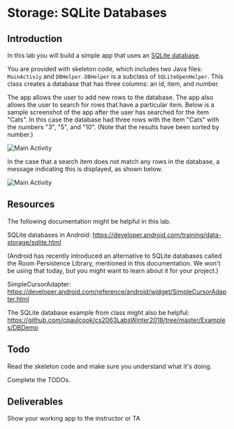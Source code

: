 # Storage: SQLite Databases

## Introduction

In this lab you will build a simple app that uses an
[SQLite database](https://www.sqlite.org/). 

You are provided with skeleton code, which includes two Java files:
```MainActiviy``` and ```DBHelper```. ```DBHelper``` is a subclass of
```SQLiteOpenHelper```. This class creates a database that has three
columns: an id, item, and number.

The app allows the user to add new rows to the database. The app also
allows the user to search for rows that have a particular item. Below
is a sample screenshot of the app after the user has searched for the
item "Cats". In this case the database had three rows with the item
"Cats" with the numbers "3", "5", and "10". (Note that the results
have been sorted by number.)

![Main Activity](https://i.imgur.com/cWblnHD.png?1)

In the case that a search item does not match any rows in the
database, a message indicating this is displayed, as shown below.

![Main Activity](https://i.imgur.com/wQ7Ub7F.png?1)



## Resources

The following documentation might be helpful in this lab.

SQLite databases in Android:
https://developer.android.com/training/data-storage/sqlite.html

(Android has recently introduced an alternative to SQLite databases
called the Room Persistence Library, mentioned in this
documentation. We won't be using that today, but you might want to
learn about it for your project.)

SimpleCursorAdapter: https://developer.android.com/reference/android/widget/SimpleCursorAdapter.html

The SQLite database example from class might also be helpful:
https://github.com/cpaulcook/cs2063LabsWinter2018/tree/master/Examples/DBDemo

## Todo


Read the skeleton code and make sure you understand what it's doing.

Complete the TODOs.

## Deliverables

Show your working app to the instructor or TA

